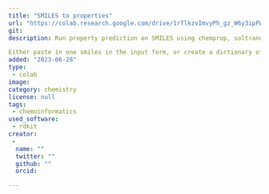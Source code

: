 ```yaml
---
title: "SMILES to properties"
url: "https://colab.research.google.com/drive/1rTlkzvImvyPh_gz_W6y3ipFWFh_6MnIm#scrollTo=S3ctvC5678df"
git: 
description: Run property prediction on SMILES using chemprop, soltrannet, and SMILES2Caption. Most training data is from MoleculeNet.

Either paste in one smiles in the input form, or create a dictionary of many 
added: "2023-06-28"
type: 
 - colab
image: 
category: chemistry
license: null
tags: 
 - chemoinformatics
used_software:
 - rdkit
creator: 
 - 
  name: ""
  twitter: ""
  github: ""
  orcid: 

---
```

